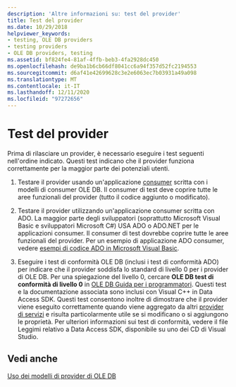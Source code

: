```yaml
---
description: 'Altre informazioni su: test del provider'
title: Test del provider
ms.date: 10/29/2018
helpviewer_keywords:
- testing, OLE DB providers
- testing providers
- OLE DB providers, testing
ms.assetid: bf824fe4-81af-4ffb-beb3-4fa2928dc450
ms.openlocfilehash: de9ba1b6cb66df8041cc6a94f357d52fc2194553
ms.sourcegitcommit: d6af41e42699628c3e2e6063ec7b03931a49a098
ms.translationtype: MT
ms.contentlocale: it-IT
ms.lasthandoff: 12/11/2020
ms.locfileid: "97272656"
---
```

# <a name="testing-your-provider"></a>Test del provider

Prima di rilasciare un provider, è necessario eseguire i test seguenti nell'ordine indicato. Questi test indicano che il provider funziona correttamente per la maggior parte dei potenziali utenti.

1. Testare il provider usando un'applicazione [consumer](../../data/oledb/creating-an-ole-db-consumer.md) scritta con i modelli di consumer OLE DB. Il consumer di test deve coprire tutte le aree funzionali del provider (tutto il codice aggiunto o modificato).

1. Testare il provider utilizzando un'applicazione consumer scritta con ADO. La maggior parte degli sviluppatori (soprattutto Microsoft Visual Basic e sviluppatori Microsoft C#) USA ADO o ADO.NET per le applicazioni consumer. Il consumer di test dovrebbe coprire tutte le aree funzionali del provider. Per un esempio di applicazione ADO consumer, vedere [esempi di codice ADO in Microsoft Visual Basic](/previous-versions/ms807514(v=msdn.10)).

1. Eseguire i test di conformità OLE DB (inclusi i test di conformità ADO) per indicare che il provider soddisfa lo standard di livello 0 per i provider di OLE DB. Per una spiegazione del livello 0, cercare **OLE DB test di conformità di livello 0** in [OLE DB Guida per i programmatori](/sql/connect/oledb/ole-db/oledb-driver-for-sql-server-programming). Questi test e la documentazione associata sono inclusi con Visual C++ in Data Access SDK. Questi test consentono inoltre di dimostrare che il provider viene eseguito correttamente quando viene aggregato da altri [provider di servizi](../../data/oledb/ole-db-resource-pooling-and-services.md) e risulta particolarmente utile se si modificano o si aggiungono le proprietà. Per ulteriori informazioni sui test di conformità, vedere il file Leggimi relativo a Data Access SDK, disponibile su uno dei CD di Visual Studio.

## <a name="see-also"></a>Vedi anche

[Uso dei modelli di provider di OLE DB](../../data/oledb/working-with-ole-db-provider-templates.md)
